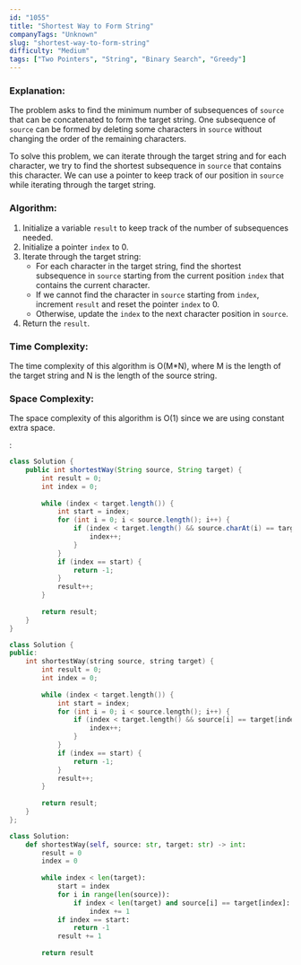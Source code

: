 ```yaml
---
id: "1055"
title: "Shortest Way to Form String"
companyTags: "Unknown"
slug: "shortest-way-to-form-string"
difficulty: "Medium"
tags: ["Two Pointers", "String", "Binary Search", "Greedy"]
---
```


### Explanation:

The problem asks to find the minimum number of subsequences of `source` that can be concatenated to form the target string. One subsequence of `source` can be formed by deleting some characters in `source` without changing the order of the remaining characters.

To solve this problem, we can iterate through the target string and for each character, we try to find the shortest subsequence in `source` that contains this character. We can use a pointer to keep track of our position in `source` while iterating through the target string.

### Algorithm:
1. Initialize a variable `result` to keep track of the number of subsequences needed.
2. Initialize a pointer `index` to 0.
3. Iterate through the target string:
    - For each character in the target string, find the shortest subsequence in `source` starting from the current position `index` that contains the current character.
    - If we cannot find the character in `source` starting from `index`, increment `result` and reset the pointer `index` to 0.
    - Otherwise, update the `index` to the next character position in `source`.
4. Return the `result`.

### Time Complexity:
The time complexity of this algorithm is O(M*N), where M is the length of the target string and N is the length of the source string.

### Space Complexity:
The space complexity of this algorithm is O(1) since we are using constant extra space.

:

```java
class Solution {
    public int shortestWay(String source, String target) {
        int result = 0;
        int index = 0;
        
        while (index < target.length()) {
            int start = index;
            for (int i = 0; i < source.length(); i++) {
                if (index < target.length() && source.charAt(i) == target.charAt(index)) {
                    index++;
                }
            }
            if (index == start) {
                return -1;
            }
            result++;
        }
        
        return result;
    }
}
```

```cpp
class Solution {
public:
    int shortestWay(string source, string target) {
        int result = 0;
        int index = 0;
        
        while (index < target.length()) {
            int start = index;
            for (int i = 0; i < source.length(); i++) {
                if (index < target.length() && source[i] == target[index]) {
                    index++;
                }
            }
            if (index == start) {
                return -1;
            }
            result++;
        }
        
        return result;
    }
};
```

```python
class Solution:
    def shortestWay(self, source: str, target: str) -> int:
        result = 0
        index = 0
        
        while index < len(target):
            start = index
            for i in range(len(source)):
                if index < len(target) and source[i] == target[index]:
                    index += 1
            if index == start:
                return -1
            result += 1
        
        return result
```